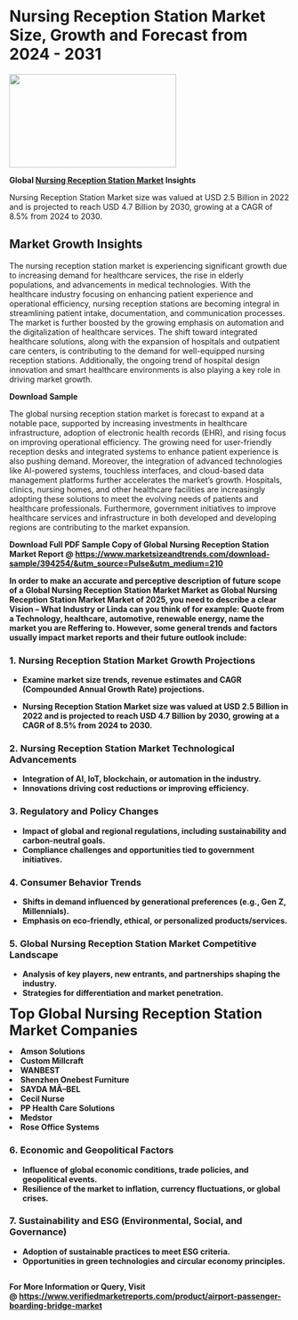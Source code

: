<H1>Nursing Reception Station Market Size, Growth and Forecast from 2024 - 2031</H1><img class="aligncenter size-medium wp-image-584254" src="https://thirdeyenews.in/wp-content/uploads/2024/09/Global-Market-Research-300x168.jpeg" alt="" width="300" height="168" /><p><strong>Global&nbsp;<a href="https://www.marketsizeandtrends.com/download-sample/394254/&amp;utm_source=Pulse&amp;utm_medium=210">Nursing Reception Station Market</a> Insights</strong></p><p>Nursing Reception Station Market size was valued at USD 2.5 Billion in 2022 and is projected to reach USD 4.7 Billion by 2030, growing at a CAGR of 8.5% from 2024 to 2030.</p><p><h2>Market Growth Insights</h2> <p>The nursing reception station market is experiencing significant growth due to increasing demand for healthcare services, the rise in elderly populations, and advancements in medical technologies. With the healthcare industry focusing on enhancing patient experience and operational efficiency, nursing reception stations are becoming integral in streamlining patient intake, documentation, and communication processes. The market is further boosted by the growing emphasis on automation and the digitalization of healthcare services. The shift toward integrated healthcare solutions, along with the expansion of hospitals and outpatient care centers, is contributing to the demand for well-equipped nursing reception stations. Additionally, the ongoing trend of hospital design innovation and smart healthcare environments is also playing a key role in driving market growth.</p> <p><strong>Download Sample</strong></p> <p>The global nursing reception station market is forecast to expand at a notable pace, supported by increasing investments in healthcare infrastructure, adoption of electronic health records (EHR), and rising focus on improving operational efficiency. The growing need for user-friendly reception desks and integrated systems to enhance patient experience is also pushing demand. Moreover, the integration of advanced technologies like AI-powered systems, touchless interfaces, and cloud-based data management platforms further accelerates the market’s growth. Hospitals, clinics, nursing homes, and other healthcare facilities are increasingly adopting these solutions to meet the evolving needs of patients and healthcare professionals. Furthermore, government initiatives to improve healthcare services and infrastructure in both developed and developing regions are contributing to the market expansion.</p> <p><strong></p><p><span class=""><strong>Download Full PDF Sample Copy of Global Nursing Reception Station Market Report</strong> @ <a href="https://www.marketsizeandtrends.com/download-sample/394254/&amp;utm_source=Pulse&amp;utm_medium=210" target="_blank">https://www.marketsizeandtrends.com/download-sample/394254/&amp;utm_source=Pulse&amp;utm_medium=210</a></span></p><p>In order to make an accurate and perceptive description of future scope of a Global&nbsp;Nursing Reception Station Market Market as Global&nbsp;Nursing Reception Station Market Market of 2025, you need to describe a clear Vision &ndash; What Industry or Linda can you think of for example: Quote from a Technology, healthcare, automotive, renewable energy, name the market you are Reffering to. However, some general trends and factors usually impact market reports and their future outlook include:</p><h3>1.&nbsp;<strong>Nursing Reception Station Market Growth Projections</strong></h3><ul><li>Examine market size trends, revenue estimates and CAGR (Compounded Annual Growth Rate) projections.</li><li><p>Nursing Reception Station Market size was valued at USD 2.5 Billion in 2022 and is projected to reach USD 4.7 Billion by 2030, growing at a CAGR of 8.5% from 2024 to 2030.</p></li></ul><h3>2.&nbsp;<strong>Nursing Reception Station Market Technological Advancements</strong></h3><ul><li>Integration of AI, IoT, blockchain, or automation in the industry.</li><li>Innovations driving cost reductions or improving efficiency.</li></ul><h3>3.&nbsp;<strong>Regulatory and Policy Changes</strong></h3><ul><li>Impact of global and regional regulations, including sustainability and carbon-neutral goals.</li><li>Compliance challenges and opportunities tied to government initiatives.</li></ul><h3>4.&nbsp;<strong>Consumer Behavior Trends</strong></h3><ul><li>Shifts in demand influenced by generational preferences (e.g., Gen Z, Millennials).</li><li>Emphasis on eco-friendly, ethical, or personalized products/services.</li></ul><h3>5.&nbsp;<strong>Global Nursing Reception Station Market Competitive Landscape</strong></h3><ul><li>Analysis of key players, new entrants, and partnerships shaping the industry.</li><li>Strategies for differentiation and market penetration.</li></ul><p data-pm-slice="1 1 []"><span style="color: inherit; font-family: inherit; font-size: 25px;">Top Global Nursing Reception Station Market Companies</span></p><div class="" data-test-id=""><p><li>Amson Solutions</li><li> Custom Millcraft</li><li> WANBEST</li><li> Shenzhen Onebest Furniture</li><li> SAYDA MÃ–BEL</li><li> Cecil Nurse</li><li> PP Health Care Solutions</li><li> Medstor</li><li> Rose Office Systems</li></p></div><h3>6.&nbsp;<strong>Economic and Geopolitical Factors</strong></h3><ul><li>Influence of global economic conditions, trade policies, and geopolitical events.</li><li>Resilience of the market to inflation, currency fluctuations, or global crises.</li></ul><h3>7.&nbsp;<strong>Sustainability and ESG (Environmental, Social, and Governance)</strong></h3><ul><li>Adoption of sustainable practices to meet ESG criteria.</li><li>Opportunities in green technologies and circular economy principles.</li></ul><h2><strong style="font-size: 14px;">For More Information or Query, Visit @&nbsp;</strong><a style="background-color: #ffffff; font-size: 14px;" href="https://www.marketsizeandtrends.com/report/nursing-reception-station-market/" target="_blank">https://www.verifiedmarketreports.com/product/airport-passenger-boarding-bridge-market</a></h2>
